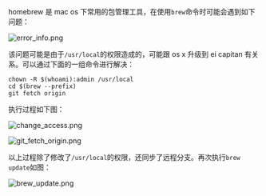 homebrew 是 mac os 下常用的包管理工具，在使用`brew`命令时可能会遇到如下问题：

![error_info.png](http://upload-images.jianshu.io/upload_images/2050891-3440ac9984c5580d.png?imageMogr2/auto-orient/strip%7CimageView2/2/w/1240)

该问题可能是由于`/usr/local`的权限造成的，可能跟 os x 升级到 ei capitan 有关系。可以通过下面的一组命令进行解决：
```
chown -R $(whoami):admin /usr/local
cd $(brew --prefix)
git fetch origin
```
执行过程如下图：

![change_access.png](http://upload-images.jianshu.io/upload_images/2050891-2b7e3c4825bbf6c3.png?imageMogr2/auto-orient/strip%7CimageView2/2/w/1240)


![git_fetch_origin.png](http://upload-images.jianshu.io/upload_images/2050891-ba273d3b74af91ce.png?imageMogr2/auto-orient/strip%7CimageView2/2/w/1240)

以上过程除了修改了`/usr/local`的权限，还同步了远程分支。再次执行`brew update`如图：


![brew_update.png](http://upload-images.jianshu.io/upload_images/2050891-4a185a59848436ff.png?imageMogr2/auto-orient/strip%7CimageView2/2/w/1240)